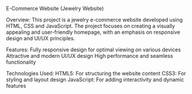 E-Commerce Website (Jewelry Website)

Overview:
This project is a jewelry e-commerce website developed using HTML, CSS and JavaScript. 
The project focuses on creating a visually appealing and user-friendly homepage, with an emphasis on responsive design and UI/UX principles.

Features:
Fully responsive design for optimal viewing on various devices
Attractive and modern UI/UX design
High performance and seamless functionality

Technologies Used:
HTML5: For structuring the website content
CSS3: For styling and layout design
JavaScript: For adding interactivity and dynamic features
